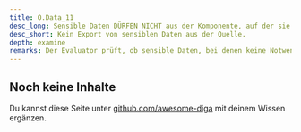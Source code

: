 ```yaml
---
title: O.Data_11
desc_long: Sensible Daten DÜRFEN NICHT aus der Komponente, auf der sie erzeugt wurden, exportiert werden.
desc_short: Kein Export von sensiblen Daten aus der Quelle.    
depth: examine
remarks: Der Evaluator prüft, ob sensible Daten, bei denen keine Notwendigkeit für einen Export besteht, trotzdem exportierbar sind. Dies umfasst unter anderem private kryptografische Schlüssel.
---
```


## Noch keine Inhalte

Du kannst diese Seite unter [github.com/awesome-diga](https://github.com/awesome-diga/tr-faq) mit deinem Wissen ergänzen.
